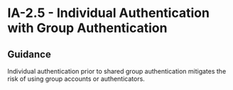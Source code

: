 # IA-2.5 - Individual Authentication with Group Authentication
## Guidance
Individual authentication prior to shared group authentication mitigates the risk of using group accounts or authenticators.